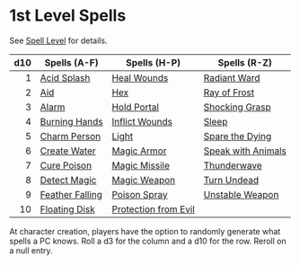 # 1st Level Spells

See [Spell Level](../../Spell%20Level.md) for details.

| d10 | Spells (A-F)                            | Spells (H-P)                                        | Spells (R-Z)                                    |
| --: | --------------------------------------- | --------------------------------------------------- | ----------------------------------------------- |
|   1 | [Acid Splash](Acid%20Splash.md)         | [Heal Wounds](Heal%20Wounds.md)                     | [Radiant Ward](Radiant%20Ward.md)               |
|   2 | [Aid](Aid.md)                           | [Hex](Hex.md)                                       | [Ray of Frost](Ray%20of%20Frost.md)             |
|   3 | [Alarm](Alarm.md)                       | [Hold Portal](Hold%20Portal.md)                     | [Shocking Grasp](Shocking%20Grasp.md)           |
|   4 | [Burning Hands](Burning%20Hands.md)     | [Inflict Wounds](Inflict%20Wounds.md)               | [Sleep](Sleep.md)                               |
|   5 | [Charm Person](Charm%20Person.md)       | [Light](Light.md)                                   | [Spare the Dying](Spare%20the%20Dying.md)       |
|   6 | [Create Water](Create%20Water.md)       | [Magic Armor](Magic%20Armor.md)                     | [Speak with Animals](Speak%20with%20Animals.md) |
|   7 | [Cure Poison](Cure%20Poison.md)         | [Magic Missile](Magic%20Missile.md)                 | [Thunderwave](Thunderwave.md)                   |
|   8 | [Detect Magic](Detect%20Magic.md)       | [Magic Weapon](Magic%20Weapon.md)                   | [Turn Undead](Turn%20Undead.md)                 |
|   9 | [Feather Falling](Feather%20Falling.md) | [Poison Spray](Poison%20Spray.md)                   | [Unstable Weapon](Unstable%20Weapon.md)         |
|  10 | [Floating Disk](Floating%20Disk.md)     | [Protection from Evil](Protection%20from%20Evil.md) |                                                 |

At character creation, players have the option to randomly generate what spells a PC knows. Roll a d3 for the column and a d10 for the row. Reroll on a null entry.
